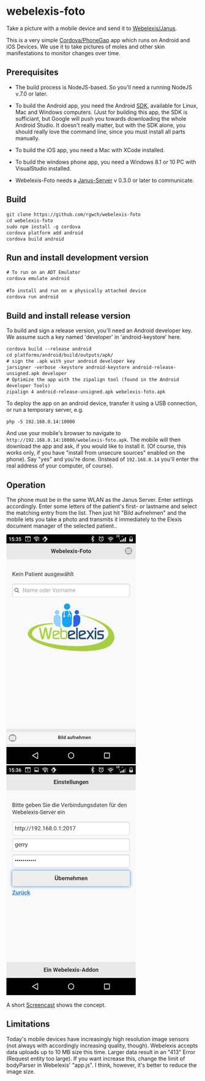 # webelexis-foto

Take a picture with a mobile device and send it to [Webelexis/Janus](https://github.com/rgwch/webelexis).

This is a very simple [Cordova/PhoneGap](https://cordova.apache.org/) app which runs on Android and iOS Devices. We use it to take pictures of moles and other skin manifestations to monitor changes over time.

## Prerequisites

* The build process is NodeJS-based. So you'll need a running NodeJS v.7.0 or later.

* To build the Android app, you need the Android [SDK](https://developer.android.com/studio/index.html), available for Linux, Mac and Windows computers. (Just for building this app, the SDK is sufficiant, but Google will push you towards downloading the whole Android Studio. It doesn't really matter, but with the SDK alone, you should really love the command line, since you must install all parts manually.

* To build the iOS app, you need a Mac with XCode installed. 

* To build the windows phone app, you need a Windows 8.1 or 10 PC with VisualStudio installed.

* Webelexis-Foto needs a [Janus-Server](https://github.com/rgwch/webelexis/tree/develop/Janus) v 0.3.0 or later to communicate.

## Build

    git clone https://github.com/rgwch/webelexis-foto
    cd webelexis-foto
    sudo npm install -g cordova
    cordova platform add android
    cordova build android
    
## Run and install development version
    
    # To run on an ADT Emulator
    cordova emulate android
    
    #To install and run on a physically attached device
    cordova run android

## Build and install release version

To build and sign a release version, you'll need an Android developer key. We assume such
  a key named 'developer' in 'android-keystore' here.

    cordova build --release android
    cd platforms/android/build/outputs/apk/
    # sign the .apk with your android developer key
    jarsigner -verbose -keystore android-keystore android-release-unsigned.apk developer
    # Optimize the app with the zipalign tool (found in the Android developer Tools)
    zipalign 4 android-release-unsigned.apk webelexis-foto.apk

To deploy the app on an android device, transfer it using a USB connection, or run a temporary server, e.g.

    php -S 192.168.0.14:10000

And use your mobile's browser to navigate to `http://192.168.0.14:10000/webelexis-foto.apk`. The mobile will then download the app
   and ask, if you would like to install it. (Of course, this works only, if you have "install from unsecure sources" enabled on the phone).
   Say "yes" and you're done. (Instead of `192.168.0.14` you'll enter the real address of your computer, of course).


## Operation

The phone must be in the same WLAN as the Janus Server. Enter settings accordingly. Enter some letters of the patient's first- or lastname and select the matching entry from the list. Then just hit "Bild aufnehmen" and the mobile lets you take a photo and transmits it immediately to the Elexis document manager of the selected patient..

![Front](webelexis-foto-1.png) 
![back](webelexis-foto-2.png)

A short [Screencast](http://www.screencast.com/t/jvZDVfQz2XF) shows the concept.

## Limitations

Today's mobile devices have increasingly high resolution image sensors (not always with accordingly increasing quality, though). Webelexis accepts data uploads up to 10 MB size this time. Larger data result in an "413" Error (Request entity too large).
If you want increase this, change the limit of bodyParser in Webelexis' "app.js". I think, however, it's better to reduce the image size.

